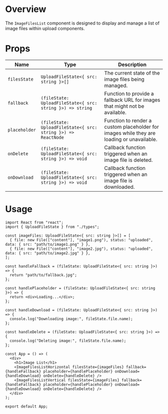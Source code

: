 # Overview

The `ImageFilesList` component is designed to display and manage a list of image files within upload components.

# Props

| Name          | Type                                                         | Description                                                                               |
| ------------- | ------------------------------------------------------------ | ----------------------------------------------------------------------------------------- |
| `filesState`  | `UploadFileState<{ src: string }>[]`                         | The current state of the image files being managed.                                       |
| `fallback`    | `(fileState: UploadFileState<{ src: string }>) => string`    | Function to provide a fallback URL for images that might not be available.                |
| `placeholder` | `(fileState: UploadFileState<{ src: string }>) => ReactNode` | Function to render a custom placeholder for images while they are loading or unavailable. |
| `onDelete`    | `(fileState: UploadFileState<{ src: string }>) => void`      | Callback function triggered when an image file is deleted.                                |
| `onDownload`  | `(fileState: UploadFileState<{ src: string }>) => void`      | Callback function triggered when an image file is downloaded.                             |

# Usage

```tsx
import React from "react";
import { UploadFileState } from "./types";

const imageFiles: UploadFileState<{ src: string }>[] = [
  { file: new File(["content"], "image1.png"), status: "uploaded", data: { src: "path/to/image1.png" } },
  { file: new File(["content"], "image2.jpg"), status: "uploaded", data: { src: "path/to/image2.jpg" } },
];

const handleFallback = (fileState: UploadFileState<{ src: string }>) => {
  return "path/to/fallback.jpg";
};

const handlePlaceholder = (fileState: UploadFileState<{ src: string }>) => {
  return <div>Loading...</div>;
};

const handleDownload = (fileState: UploadFileState<{ src: string }>) => {
  console.log("Downloading image:", fileState.file.name);
};

const handleDelete = (fileState: UploadFileState<{ src: string }>) => {
  console.log("Deleting image:", fileState.file.name);
};

const App = () => (
  <div>
    <h1>Image List</h1>
    <ImageFilesListHorizontal filesState={imageFiles} fallback={handleFallback} placeholder={handlePlaceholder} onDownload={handleDownload} onDelete={handleDelete} />
    <ImageFilesListVertical filesState={imageFiles} fallback={handleFallback} placeholder={handlePlaceholder} onDownload={handleDownload} onDelete={handleDelete} />
  </div>
);

export default App;
```
